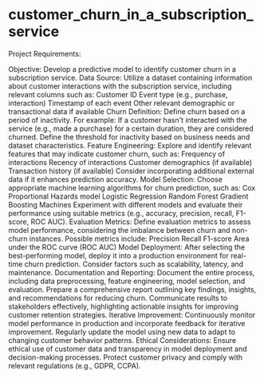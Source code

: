 # customer_churn_in_a_subscription_service
Project Requirements:

Objective: Develop a predictive model to identify customer churn in a subscription service.
Data Source: Utilize a dataset containing information about customer interactions with the subscription service, including relevant columns such as:
Customer ID
Event type (e.g., purchase, interaction)
Timestamp of each event
Other relevant demographic or transactional data if available
Churn Definition: Define churn based on a period of inactivity. For example:
If a customer hasn't interacted with the service (e.g., made a purchase) for a certain duration, they are considered churned.
Define the threshold for inactivity based on business needs and dataset characteristics.
Feature Engineering:
Explore and identify relevant features that may indicate customer churn, such as:
Frequency of interactions
Recency of interactions
Customer demographics (if available)
Transaction history (if available)
Consider incorporating additional external data if it enhances prediction accuracy.
Model Selection:
Choose appropriate machine learning algorithms for churn prediction, such as:
Cox Proportional Hazards model
Logistic Regression
Random Forest
Gradient Boosting Machines
Experiment with different models and evaluate their performance using suitable metrics (e.g., accuracy, precision, recall, F1-score, ROC AUC).
Evaluation Metrics: Define evaluation metrics to assess model performance, considering the imbalance between churn and non-churn instances. Possible metrics include:
Precision
Recall
F1-score
Area under the ROC curve (ROC AUC)
Model Deployment: After selecting the best-performing model, deploy it into a production environment for real-time churn prediction. Consider factors such as scalability, latency, and maintenance.
Documentation and Reporting:
Document the entire process, including data preprocessing, feature engineering, model selection, and evaluation.
Prepare a comprehensive report outlining key findings, insights, and recommendations for reducing churn.
Communicate results to stakeholders effectively, highlighting actionable insights for improving customer retention strategies.
Iterative Improvement:
Continuously monitor model performance in production and incorporate feedback for iterative improvement.
Regularly update the model using new data to adapt to changing customer behavior patterns.
Ethical Considerations: Ensure ethical use of customer data and transparency in model deployment and decision-making processes. Protect customer privacy and comply with relevant regulations (e.g., GDPR, CCPA).
